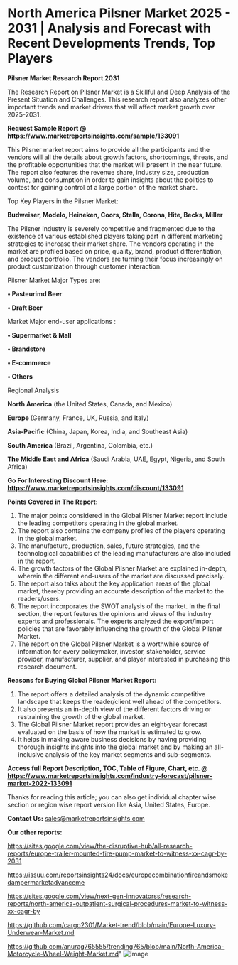 # North America Pilsner Market 2025 - 2031 | Analysis and Forecast with Recent Developments Trends, Top Players

<strong>Pilsner Market Research Report 2031</strong>

The Research Report on Pilsner Market is a Skillful and Deep Analysis of the Present Situation and Challenges. This research report also analyzes other important trends and market drivers that will affect market growth over 2025-2031.

<strong>Request Sample Report @ <a href=https://www.marketreportsinsights.com/sample/133091>https://www.marketreportsinsights.com/sample/133091</a></strong>

This Pilsner market report aims to provide all the participants and the vendors will all the details about growth factors, shortcomings, threats, and the profitable opportunities that the market will present in the near future. The report also features the revenue share, industry size, production volume, and consumption in order to gain insights about the politics to contest for gaining control of a large portion of the market share.

Top Key Players in the Pilsner Market:

<strong>Budweiser, Modelo, Heineken, Coors, Stella, Corona, Hite, Becks, Miller</strong>

The Pilsner Industry is severely competitive and fragmented due to the existence of various established players taking part in different marketing strategies to increase their market share. The vendors operating in the market are profiled based on price, quality, brand, product differentiation, and product portfolio. The vendors are turning their focus increasingly on product customization through customer interaction.

Pilsner Market Major Types are:

<strong>• Pasteurimd Beer

• Draft Beer</strong>

Market Major end-user applications :

<strong>• Supermarket & Mall

• Brandstore

• E-commerce

• Others</strong>

Regional Analysis

</u><strong><b>North America</b></strong> (the United States, Canada, and Mexico)

<strong><b>Europe </b></strong>(Germany, France, UK, Russia, and Italy)

<strong><b>Asia-Pacific</b></strong> (China, Japan, Korea, India, and Southeast Asia)

<strong><b>South America</b></strong> (Brazil, Argentina, Colombia, etc.)

<strong><b>The Middle East and Africa</b></strong> (Saudi Arabia, UAE, Egypt, Nigeria, and South Africa)

<strong>Go For Interesting Discount Here: <a href=https://www.marketreportsinsights.com/discount/133091>https://www.marketreportsinsights.com/discount/133091</a></strong>

<strong>Points Covered in The Report:</strong>
<ol>
  <li>The major points considered in the Global Pilsner Market report include the leading competitors operating in the global market.</li>
  <li>The report also contains the company profiles of the players operating in the global market.</li>
  <li>The manufacture, production, sales, future strategies, and the technological capabilities of the leading manufacturers are also included in the report.</li>
  <li>The growth factors of the Global Pilsner Market are explained in-depth, wherein the different end-users of the market are discussed precisely.</li>
  <li>The report also talks about the key application areas of the global market, thereby providing an accurate description of the market to the readers/users.</li>
  <li>The report incorporates the SWOT analysis of the market. In the final section, the report features the opinions and views of the industry experts and professionals. The experts analyzed the export/import policies that are favorably influencing the growth of the Global Pilsner Market.</li>
  <li>The report on the Global Pilsner Market is a worthwhile source of information for every policymaker, investor, stakeholder, service provider, manufacturer, supplier, and player interested in purchasing this research document.</li>
</ol>
<strong>Reasons for Buying Global Pilsner Market Report:</strong>

<ol>
  <li>The report offers a detailed analysis of the dynamic competitive landscape that keeps the reader/client well ahead of the competitors.</li>
  <li>It also presents an in-depth view of the different factors driving or restraining the growth of the global market.</li>
  <li>The Global Pilsner Market report provides an eight-year forecast evaluated on the basis of how the market is estimated to grow.</li>
  <li>It helps in making aware business decisions by having providing thorough insights insights into the global market and by making an all-inclusive analysis of the key market segments and sub-segments.</li>
</ol>
<strong>Access full Report Description, TOC, Table of Figure, Chart, etc. @ <a href=https://www.marketreportsinsights.com/industry-forecast/pilsner-market-2022-133091>https://www.marketreportsinsights.com/industry-forecast/pilsner-market-2022-133091</a></strong>


Thanks for reading this article; you can also get individual chapter wise section or region wise report version like Asia, United States, Europe.

<strong>Contact Us:</strong>
sales@marketreportsinsights.com

<strong>Our other reports:</strong>

<a href=https://sites.google.com/view/the-disruptive-hub/all-research-reports/europe-trailer-mounted-fire-pump-market-to-witness-xx-cagr-by-2031>https://sites.google.com/view/the-disruptive-hub/all-research-reports/europe-trailer-mounted-fire-pump-market-to-witness-xx-cagr-by-2031</a>

<a href=https://issuu.com/reportsinsights24/docs/europecombinationfireandsmokedampermarketadvanceme>https://issuu.com/reportsinsights24/docs/europecombinationfireandsmokedampermarketadvanceme</a>

<a href=https://sites.google.com/view/next-gen-innovatorss/research-reports/north-america-outpatient-surgical-procedures-market-to-witness-xx-cagr-by>https://sites.google.com/view/next-gen-innovatorss/research-reports/north-america-outpatient-surgical-procedures-market-to-witness-xx-cagr-by</a>

<a href=https://github.com/cargo2301/Market-trend/blob/main/Europe-Luxury-Underwear-Market.md>https://github.com/cargo2301/Market-trend/blob/main/Europe-Luxury-Underwear-Market.md</a>

<a href=https://github.com/anurag765555/trending765/blob/main/North-America-Motorcycle-Wheel-Weight-Market.md>https://github.com/anurag765555/trending765/blob/main/North-America-Motorcycle-Wheel-Weight-Market.md</a>"
![image](https://github.com/user-attachments/assets/dc16b51a-1934-46f6-9317-f6aefe186f1a)
